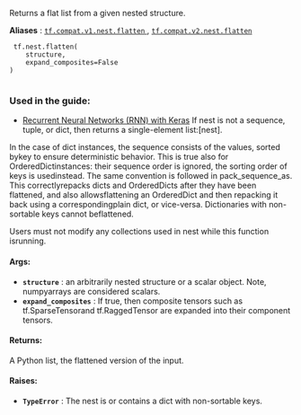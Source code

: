 Returns a flat list from a given nested structure.

**Aliases** : [ `tf.compat.v1.nest.flatten` ](/api_docs/python/tf/nest/flatten), [ `tf.compat.v2.nest.flatten` ](/api_docs/python/tf/nest/flatten)

```
 tf.nest.flatten(
    structure,
    expand_composites=False
)
 
```

### Used in the guide:
- [Recurrent Neural Networks (RNN) with Keras](https://tensorflow.google.cn/guide/keras/rnn)
If nest is not a sequence, tuple, or dict, then returns a single-element list:[nest].

In the case of dict instances, the sequence consists of the values, sorted bykey to ensure deterministic behavior. This is true also for OrderedDictinstances: their sequence order is ignored, the sorting order of keys is usedinstead. The same convention is followed in pack_sequence_as. This correctlyrepacks dicts and OrderedDicts after they have been flattened, and also allowsflattening an OrderedDict and then repacking it back using a correspondingplain dict, or vice-versa. Dictionaries with non-sortable keys cannot beflattened.

Users must not modify any collections used in nest while this function isrunning.

#### Args:
- **`structure`** : an arbitrarily nested structure or a scalar object. Note, numpyarrays are considered scalars.
- **`expand_composites`** : If true, then composite tensors such as tf.SparseTensorand tf.RaggedTensor are expanded into their component tensors.


#### Returns:
A Python list, the flattened version of the input.

#### Raises:
- **`TypeError`** : The nest is or contains a dict with non-sortable keys.
